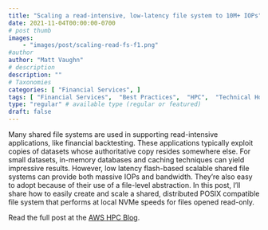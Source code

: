 ```yaml
---
title: "Scaling a read-intensive, low-latency file system to 10M+ IOPs"
date: 2021-11-04T00:00:00-0700
# post thumb
images:
    - "images/post/scaling-read-fs-f1.png"
#author
author: "Matt Vaughn"
# description
description: ""
# Taxonomies
categories: [ "Financial Services", ]
tags: [ "Financial Services",  "Best Practices",  "HPC",  "Technical How-to",  "EC2",  "Storage",  "hpcblog", ]
type: "regular" # available type (regular or featured)
draft: false
---
```


Many shared file systems are used in supporting read-intensive applications, like financial backtesting. These applications typically exploit copies of datasets whose authoritative copy resides somewhere else. For small datasets, in-memory databases and caching techniques can yield impressive results. However, low latency flash-based scalable shared file systems can provide both massive IOPs and bandwidth. They’re also easy to adopt because of their use of a file-level abstraction. In this post, I’ll share how to easily create and scale a shared, distributed POSIX compatible file system that performs at local NVMe speeds for files opened read-only.

Read the full post at the [AWS HPC Blog](https://aws.amazon.com/blogs/hpc/scaling-a-read-intensive-low-latency-file-system-to-10m-iops/).
